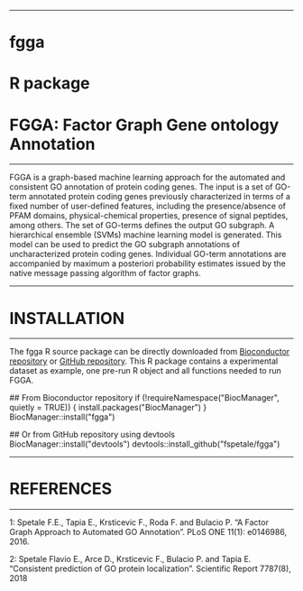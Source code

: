 ----------
# fgga

# R package

# FGGA: Factor Graph Gene ontology Annotation
----------

FGGA is a graph-based machine learning approach for the automated and consistent GO annotation of protein coding genes. The input is a set of GO-term annotated protein coding genes previously characterized in terms of a fixed number of user-defined features, including the presence/absence of PFAM domains, physical-chemical properties, presence of signal peptides, among others. The set of GO-terms defines the output GO subgraph. A hierarchical ensemble (SVMs) machine learning model is generated. This model can be used to predict the GO subgraph annotations of uncharacterized protein coding genes. Individual GO-term annotations are accompanied by maximum a posteriori probability estimates issued by the native message passing algorithm of factor graphs.

--------------
# INSTALLATION
-------------
The fgga R source package can be directly downloaded from [Bioconductor repository](https://bioconductor.org/) or [GitHub repository](https://github.com/fspetale/fgga). 
This R package contains a experimental dataset as example, one pre-run R object and all functions needed to run FGGA.

\## From Bioconductor repository
if (!requireNamespace("BiocManager", quietly = TRUE)) {
      install.packages("BiocManager")
  }
BiocManager::install("fgga")

\## Or from GitHub repository using devtools
BiocManager::install("devtools")
devtools::install_github("fspetale/fgga")

----------
# REFERENCES
----------
1: Spetale F.E., Tapia E., Krsticevic F., Roda F. and Bulacio P. “A Factor Graph Approach to Automated GO Annotation”. PLoS ONE 11(1): e0146986, 2016.

2: Spetale Flavio E., Arce D., Krsticevic F., Bulacio P. and Tapia E. “Consistent prediction of GO protein localization”. Scientific Report 7787(8), 2018

